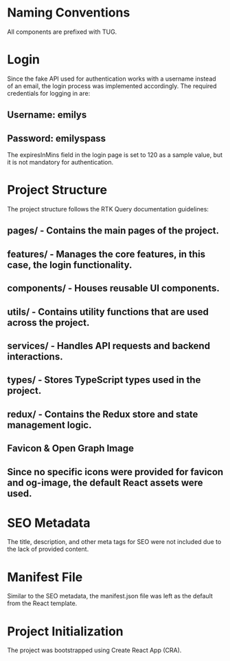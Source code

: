 # Naming Conventions
All components are prefixed with TUG.

# Login
Since the fake API used for authentication works with a username instead of an email, the login process was implemented accordingly.
The required credentials for logging in are:

## Username: emilys
## Password: emilyspass
The expiresInMins field in the login page is set to 120 as a sample value, but it is not mandatory for authentication.

# Project Structure
The project structure follows the RTK Query documentation guidelines:

## pages/ - Contains the main pages of the project.
## features/ - Manages the core features, in this case, the login functionality.
## components/ - Houses reusable UI components.
## utils/ - Contains utility functions that are used across the project.
## services/ - Handles API requests and backend interactions.
## types/ - Stores TypeScript types used in the project.
## redux/ - Contains the Redux store and state management logic.
## Favicon & Open Graph Image
## Since no specific icons were provided for favicon and og-image, the default React assets were used.

# SEO Metadata
The title, description, and other meta tags for SEO were not included due to the lack of provided content.

# Manifest File
Similar to the SEO metadata, the manifest.json file was left as the default from the React template.

# Project Initialization
The project was bootstrapped using Create React App (CRA).